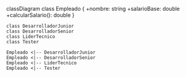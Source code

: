 classDiagram
class Empleado {
+nombre: string
+salarioBase: double
+calcularSalario(): double
}

    class DesarrolladorJunior
    class DesarrolladorSenior
    class LiderTecnico
    class Tester

    Empleado <|-- DesarrolladorJunior
    Empleado <|-- DesarrolladorSenior
    Empleado <|-- LiderTecnico
    Empleado <|-- Tester

